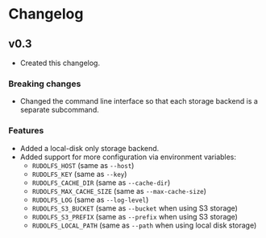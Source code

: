 # Changelog

## v0.3

 - Created this changelog.

### Breaking changes

 - Changed the command line interface so that each storage backend is a separate
   subcommand.

### Features

 - Added a local-disk only storage backend.
 - Added support for more configuration via environment variables:
   - `RUDOLFS_HOST` (same as `--host`)
   - `RUDOLFS_KEY` (same as `--key`)
   - `RUDOLFS_CACHE_DIR` (same as `--cache-dir`)
   - `RUDOLFS_MAX_CACHE_SIZE` (same as `--max-cache-size`)
   - `RUDOLFS_LOG` (same as `--log-level`)
   - `RUDOLFS_S3_BUCKET` (same as `--bucket` when using S3 storage)
   - `RUDOLFS_S3_PREFIX` (same as `--prefix` when using S3 storage)
   - `RUDOLFS_LOCAL_PATH` (same as `--path` when using local disk storage)
